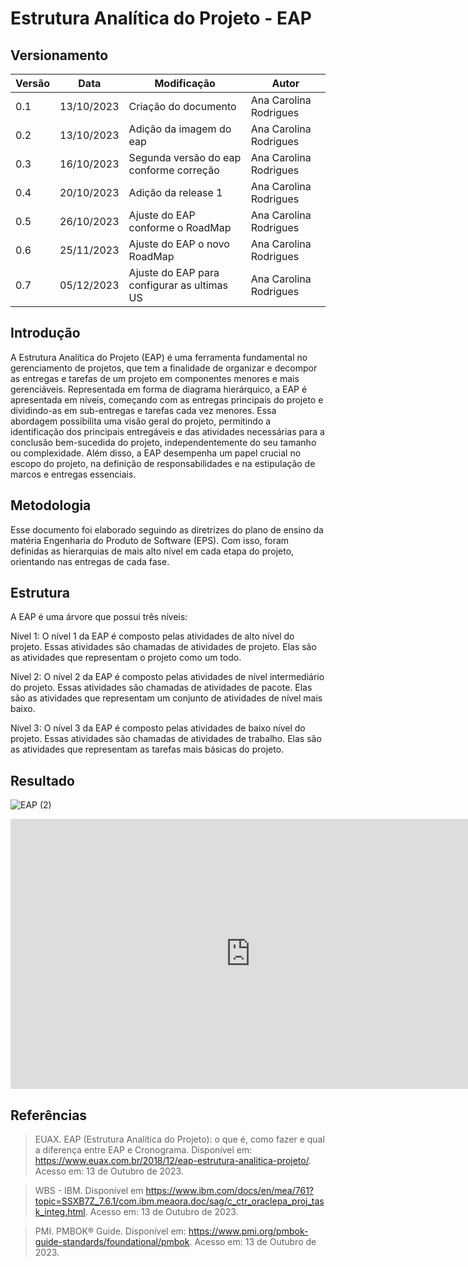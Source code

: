 # Estrutura Analítica do Projeto - EAP

## Versionamento
| Versão | Data | Modificação | Autor |
|--|--|--|--|
| 0.1 | 13/10/2023 | Criação do documento | Ana Carolina Rodrigues |
| 0.2 | 13/10/2023 | Adição da imagem do eap | Ana Carolina Rodrigues |
| 0.3 | 16/10/2023 | Segunda versão do eap conforme correção | Ana Carolina Rodrigues |
| 0.4 | 20/10/2023 | Adição da release 1 | Ana Carolina Rodrigues |
| 0.5 | 26/10/2023 | Ajuste do EAP conforme o RoadMap | Ana Carolina Rodrigues |
| 0.6 | 25/11/2023 | Ajuste do EAP o novo RoadMap | Ana Carolina Rodrigues |
| 0.7 | 05/12/2023 | Ajuste do EAP para configurar as ultimas US | Ana Carolina Rodrigues |


## Introdução
A Estrutura Analítica do Projeto (EAP) é uma ferramenta fundamental no gerenciamento de projetos, que tem a finalidade de organizar e decompor as entregas e tarefas de um projeto em componentes menores e mais gerenciáveis. Representada em forma de diagrama hierárquico, a EAP é apresentada em níveis, começando com as entregas principais do projeto e dividindo-as em sub-entregas e tarefas cada vez menores. Essa abordagem possibilita uma visão geral do projeto, permitindo a identificação dos principais entregáveis e das atividades necessárias para a conclusão bem-sucedida do projeto, independentemente do seu tamanho ou complexidade. Além disso, a EAP desempenha um papel crucial no escopo do projeto, na definição de responsabilidades e na estipulação de marcos e entregas essenciais.

## Metodologia
Esse documento foi elaborado seguindo as diretrizes do plano de ensino da matéria Engenharia do Produto de Software (EPS). Com isso, foram definidas as hierarquias de mais alto nível em cada etapa do projeto, orientando nas entregas de cada fase.

## Estrutura

A EAP é uma árvore que possui três níveis:

Nível 1: O nível 1 da EAP é composto pelas atividades de alto nível do projeto. Essas atividades são chamadas de atividades de projeto. Elas são as atividades que representam o projeto como um todo.

Nível 2: O nível 2 da EAP é composto pelas atividades de nível intermediário do projeto. Essas atividades são chamadas de atividades de pacote. Elas são as atividades que representam um conjunto de atividades de nível mais baixo.

Nível 3: O nível 3 da EAP é composto pelas atividades de baixo nível do projeto. Essas atividades são chamadas de atividades de trabalho. Elas são as atividades que representam as tarefas mais básicas do projeto.


## Resultado

![EAP (2)](https://github.com/fga-eps-mds/2023.2-MeasureSoftGram-DOC/assets/49570180/0cb51579-e667-4ddb-ba1c-22c61b6d4ca0)


<iframe width="768" height="432" src="https://miro.com/app/embed/uXjVNaobZpc=/?pres=1&frameId=3458764571066017593&embedId=82659247915" frameborder="0" scrolling="no" allow="fullscreen; clipboard-read; clipboard-write" allowfullscreen></iframe>


## Referências

> EUAX. EAP (Estrutura Analítica do Projeto): o que é, como fazer e qual a diferença entre EAP e Cronograma. Disponível em: https://www.euax.com.br/2018/12/eap-estrutura-analitica-projeto/. Acesso em: 13 de Outubro de 2023.

> WBS - IBM. Disponível em https://www.ibm.com/docs/en/mea/761?topic=SSXB7Z_7.6.1/com.ibm.meaora.doc/sag/c_ctr_oraclepa_proj_task_integ.html. Acesso em: 13 de Outubro de 2023.

> PMI. PMBOK® Guide. Disponível em: https://www.pmi.org/pmbok-guide-standards/foundational/pmbok. Acesso em: 13 de Outubro de 2023.
